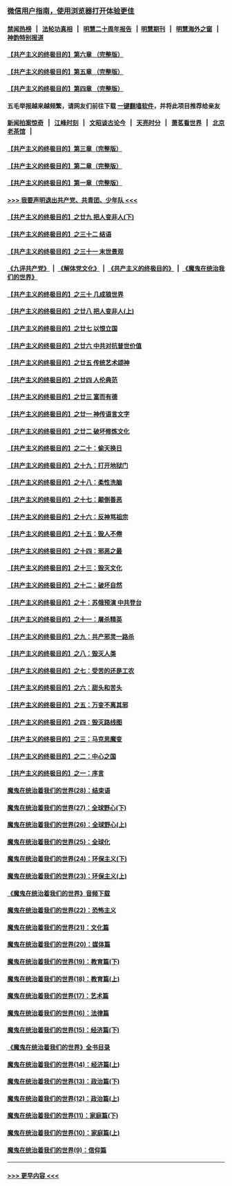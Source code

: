 ### [微信用户指南，使用浏览器打开体验更佳](https://github.com/gfw-breaker/banned-news1/blob/master/indexes/wechat-guide.md?t=0)
#### [禁闻热榜](热点新闻.md?t=0)  &nbsp;&nbsp;|&nbsp;&nbsp; [法轮功真相](https://github.com/gfw-breaker/truth/blob/master/README.md?t=0) &nbsp;&nbsp;|&nbsp;&nbsp; [明慧二十周年报告](https://github.com/gfw-breaker/mh-reports/blob/master/README.md?t=0) &nbsp;&nbsp;|&nbsp;&nbsp;[明慧期刊](https://github.com/gfw-breaker/mh-qikan) &nbsp;&nbsp;|&nbsp;&nbsp; [明慧海外之窗](https://github.com/gfw-breaker/mh-news/blob/master/README.md?t=0) &nbsp;&nbsp;|&nbsp;&nbsp; [神韵特别报道](https://github.com/gfw-breaker/mh-news/blob/master/shenyun.md?t=0)
#### [【共产主义的终极目的】第六章 （完整版）](../pages/nsc422/n11428913.md?t=02121333) 
#### [【共产主义的终极目的】第五章 （完整版）](../pages/nsc422/n11428912.md?t=02121333) 
#### [【共产主义的终极目的】第四章 （完整版）](../pages/nsc422/n11428907.md?t=02121333) 
#### 五毛举报越来越频繁，请网友们前往下载 [一键翻墙软件](https://github.com/gfw-breaker/ssr-accounts)，并将此项目推荐给亲友
#### [新闻拍案惊奇](https://github.com/gfw-breaker/banned-news1/blob/master/pages/link4.md) &nbsp;&nbsp;|&nbsp;&nbsp; [江峰时刻](https://github.com/gfw-breaker/banned-news1/blob/master/pages/link4.md) &nbsp;&nbsp;|&nbsp;&nbsp; [文昭谈古论今](https://github.com/gfw-breaker/banned-news1/blob/master/pages/link4.md) &nbsp;&nbsp;|&nbsp;&nbsp; [天亮时分](https://github.com/gfw-breaker/banned-news1/blob/master/pages/link4.md) &nbsp;&nbsp;|&nbsp;&nbsp; [萧茗看世界](https://github.com/gfw-breaker/banned-news1/blob/master/pages/link4.md) &nbsp;&nbsp;|&nbsp;&nbsp; [北京老茶馆](https://github.com/gfw-breaker/banned-news1/blob/master/pages/link4.md) &nbsp;&nbsp;|&nbsp;&nbsp; 
#### [【共产主义的终极目的】第三章（完整版）](../pages/nsc422/n11428848.md?t=02121333) 
#### [【共产主义的终极目的】第二章（完整版）](../pages/nsc422/n11428831.md?t=02121333) 
#### [【共产主义的终极目的】第一章（完整版）](../pages/nsc422/n11417651.md?t=02121333) 
#### [>>> 我要声明退出共产党、共青团、少年队 <<<](https://github.com/begood0513/goodnews/blob/master/quit/letter.md) 
#### [【共产主义的终极目的】之廿九 把人变非人(下)](../pages/nsc422/n11344140.md?t=02121333) 
#### [【共产主义的终极目的】之三十二 结语](../pages/nsc422/n11360535.md?t=02121333) 
#### [【共产主义的终极目的】之三十一 末世景观](../pages/nsc422/n11351129.md?t=02121333) 
#### [《九评共产党》](https://github.com/begood0513/9ping.md/blob/master/README.md) &nbsp;|&nbsp; [《解体党文化》](../../../../jtdwh.md/blob/master/README.md)  &nbsp;|&nbsp; [《共产主义的终极目的》](../../../../gczydzjmd.md/blob/master/README.md) &nbsp;|&nbsp; [《魔鬼在统治我们的世界》](../../../../mgztzwmdsj.md/blob/master/README.md) 
#### [【共产主义的终极目的】之三十 几成狼世界](../pages/nsc422/n11348280.md?t=02121333) 
#### [【共产主义的终极目的】之廿八 把人变非人(上)](../pages/nsc422/n11340492.md?t=02121333) 
#### [【共产主义的终极目的】之廿七 以恨立国](../pages/nsc422/n11336944.md?t=02121333) 
#### [【共产主义的终极目的】之廿六 中共对抗普世价值](../pages/nsc422/n11324785.md?t=02121333) 
#### [【共产主义的终极目的】之廿五 传统艺术颂神](../pages/nsc422/n11296396.md?t=02121333) 
#### [【共产主义的终极目的】之廿四 人伦典范](../pages/nsc422/n11296397.md?t=02121333) 
#### [【共产主义的终极目的】之廿三 富而有德](../pages/nsc422/n11283598.md?t=02121333) 
#### [【共产主义的终极目的】之廿一 神传语言文字](../pages/nsc422/n11263265.md?t=02121333) 
#### [【共产主义的终极目的】之廿二 破坏修炼文化](../pages/nsc422/n11245728.md?t=02121333) 
#### [【共产主义的终极目的】之二十：偷天换日](../pages/nsc422/n11238846.md?t=02121333) 
#### [【共产主义的终极目的】之十九：打开地狱门](../pages/nsc422/n11206376.md?t=02121333) 
#### [【共产主义的终极目的】之十八：柔性洗脑](../pages/nsc422/n11199994.md?t=02121333) 
#### [【共产主义的终极目的】之十七：颠倒善恶](../pages/nsc422/n11179782.md?t=02121333) 
#### [【共产主义的终极目的】之十六：反神骂祖宗](../pages/nsc422/n11166798.md?t=02121333) 
#### [【共产主义的终极目的】之十五：毁人不倦](../pages/nsc422/n11166792.md?t=02121333) 
#### [【共产主义的终极目的】之十四：邪恶之最](../pages/nsc422/n11150249.md?t=02121333) 
#### [【共产主义的终极目的】之十三：毁灭文化](../pages/nsc422/n11135227.md?t=02121333) 
#### [【共产主义的终极目的】之十二：破坏自然](../pages/nsc422/n11135214.md?t=02121333) 
#### [【共产主义的终极目的】之十：苏俄预演 中共登台](../pages/nsc422/n11118424.md?t=02121333) 
#### [【共产主义的终极目的】之十一：屠杀精英](../pages/nsc422/n11118442.md?t=02121333) 
#### [【共产主义的终极目的】之九：共产邪灵一路杀](../pages/nsc422/n11114139.md?t=02121333) 
#### [【共产主义的终极目的】之八：毁灭人类](../pages/nsc422/n11108503.md?t=02121333) 
#### [【共产主义的终极目的】之七：受苦的还是工农](../pages/nsc422/n11101809.md?t=02121333) 
#### [【共产主义的终极目的】之六：甜头和苦头](../pages/nsc422/n11096971.md?t=02121333) 
#### [【共产主义的终极目的】之五：万变不离其邪](../pages/nsc422/n11091285.md?t=02121333) 
#### [【共产主义的终极目的】之四：毁灭路线图](../pages/nsc422/n11086284.md?t=02121333) 
#### [【共产主义的终极目的】之三：马克思魔变](../pages/nsc422/n11061941.md?t=02121333) 
#### [【共产主义的终极目的】之二：中心之国](../pages/nsc422/n11047728.md?t=02121333) 
#### [【共产主义的终极目的】之一：序言](../pages/nsc422/n11086077.md?t=02121333) 
#### [魔鬼在统治着我们的世界(28)：结束语](../pages/nsc422/n10936246.md?t=02121333) 
#### [魔鬼在统治着我们的世界(27)：全球野心(下)](../pages/nsc422/n10928319.md?t=02121333) 
#### [魔鬼在统治着我们的世界(26)：全球野心(上)](../pages/nsc422/n10900318.md?t=02121333) 
#### [魔鬼在统治着我们的世界(25)：全球化](../pages/nsc422/n10788205.md?t=02121333) 
#### [魔鬼在统治着我们的世界(24)：环保主义(下)](../pages/nsc422/n10695307.md?t=02121333) 
#### [魔鬼在统治着我们的世界(23)：环保主义(上)](../pages/nsc422/n10688613.md?t=02121333) 
#### [《魔鬼在统治着我们的世界》音频下载](../pages/nsc422/n10635553.md?t=02121333) 
#### [魔鬼在统治着我们的世界(22)：恐怖主义](../pages/nsc422/n10614727.md?t=02121333) 
#### [魔鬼在统治着我们的世界(21)：文化篇](../pages/nsc422/n10597706.md?t=02121333) 
#### [魔鬼在统治着我们的世界(20)：媒体篇](../pages/nsc422/n10586579.md?t=02121333) 
#### [魔鬼在统治着我们的世界(19)：教育篇(下)](../pages/nsc422/n10564808.md?t=02121333) 
#### [魔鬼在统治着我们的世界(18)：教育篇(上)](../pages/nsc422/n10526970.md?t=02121333) 
#### [魔鬼在统治着我们的世界(17)：艺术篇](../pages/nsc422/n10499093.md?t=02121333) 
#### [魔鬼在统治着我们的世界(16)：法律篇](../pages/nsc422/n10485969.md?t=02121333) 
#### [魔鬼在统治着我们的世界(15)：经济篇(下)](../pages/nsc422/n10469975.md?t=02121333) 
#### [《魔鬼在统治着我们的世界》全书目录](../pages/nsc422/n10464261.md?t=02121333) 
#### [魔鬼在统治着我们的世界(14)：经济篇(上)](../pages/nsc422/n10457370.md?t=02121333) 
#### [魔鬼在统治着我们的世界(13)：政治篇(下)](../pages/nsc422/n10448270.md?t=02121333) 
#### [魔鬼在统治着我们的世界(12)：政治篇(上)](../pages/nsc422/n10444576.md?t=02121333) 
#### [魔鬼在统治着我们的世界(11)：家庭篇(下)](../pages/nsc422/n10440961.md?t=02121333) 
#### [魔鬼在统治着我们的世界(10)：家庭篇(上)](../pages/nsc422/n10435448.md?t=02121333) 
#### [魔鬼在统治着我们的世界(9)：信仰篇](../pages/nsc422/n10432159.md?t=02121333) 

----
#### [ >>> 更早内容 <<< ](../indexes/nsc422-earlier.md)
